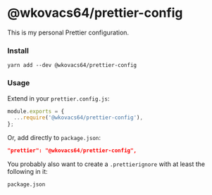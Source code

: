 # @wkovacs64/prettier-config

This is my personal Prettier configuration.

### Install

```
yarn add --dev @wkovacs64/prettier-config
```

### Usage

Extend in your `prettier.config.js`:

```js
module.exports = {
  ...require('@wkovacs64/prettier-config'),
};
```

Or, add directly to `package.json`:

```json
"prettier": "@wkovacs64/prettier-config",
```

You probably also want to create a `.prettierignore` with at least the following
in it:

```
package.json
```
